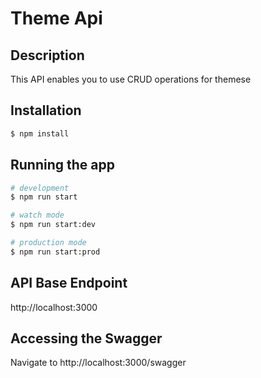 # Theme Api

## Description

This API enables you to use CRUD operations for themese

## Installation

```bash
$ npm install
```

## Running the app

```bash
# development
$ npm run start

# watch mode
$ npm run start:dev

# production mode
$ npm run start:prod
```

## API Base Endpoint

http://localhost:3000

## Accessing the Swagger

Navigate to http://localhost:3000/swagger
